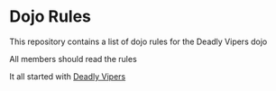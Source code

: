 Dojo Rules
==========

This repository contains a list of dojo rules for the Deadly Vipers dojo

All members should read the rules

It all started with [Deadly Vipers](https://github.com/deadlyvipers)